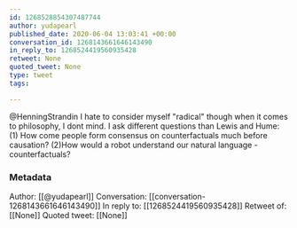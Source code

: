 ```yaml
---
id: 1268528854307487744
author: yudapearl
published_date: 2020-06-04 13:03:41 +00:00
conversation_id: 1268143661646143490
in_reply_to: 1268524419560935428
retweet: None
quoted_tweet: None
type: tweet
tags:

---
```


@HenningStrandin I hate to consider myself "radical" though when it comes to philosophy, I dont mind. I ask different questions than Lewis and Hume: (1) How come people form consensus on counterfactuals much before causation? (2)How would a robot understand our natural language - counterfactuals?

### Metadata

Author: [[@yudapearl]]
Conversation: [[conversation-1268143661646143490]]
In reply to: [[1268524419560935428]]
Retweet of: [[None]]
Quoted tweet: [[None]]
